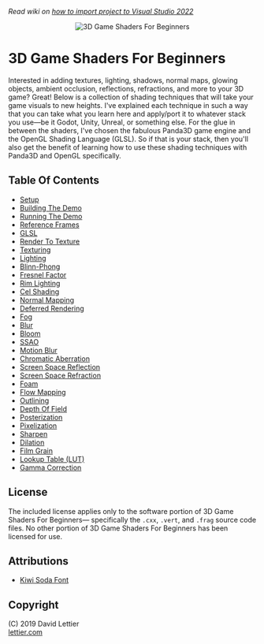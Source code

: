 *Read wiki on [how to import project to Visual Studio 2022](https://github.com/study-game-engines/beginner-shaders/wiki/How-to-configure-builds-for-Windows-users)* 

<p align="center">
<img src="https://i.imgur.com/x8rtGr4.gif" alt="3D Game Shaders For Beginners" title="3D Game Shaders For Beginners">
</p>

# 3D Game Shaders For Beginners

Interested in adding
textures,
lighting,
shadows,
normal maps,
glowing objects,
ambient occlusion,
reflections,
refractions,
and more to your 3D game?
Great!
Below is a collection of shading techniques that will take your game visuals to new heights.
I've explained each technique in such a way that you can take what you learn here and apply/port it to
whatever stack you use—be it Godot, Unity, Unreal, or something else.
For the glue in between the shaders,
I've chosen the fabulous Panda3D game engine and the OpenGL Shading Language (GLSL).
So if that is your stack, then you'll also get the benefit of learning how to use these
shading techniques with Panda3D and OpenGL specifically.

## Table Of Contents

- [Setup](sections/setup.md)
- [Building The Demo](sections/building-the-demo.md)
- [Running The Demo](sections/running-the-demo.md)
- [Reference Frames](sections/reference-frames.md)
- [GLSL](sections/glsl.md)
- [Render To Texture](sections/render-to-texture.md)
- [Texturing](sections/texturing.md)
- [Lighting](sections/lighting.md)
- [Blinn-Phong](sections/blinn-phong.md)
- [Fresnel Factor](sections/fresnel-factor.md)
- [Rim Lighting](sections/rim-lighting.md)
- [Cel Shading](sections/cel-shading.md)
- [Normal Mapping](sections/normal-mapping.md)
- [Deferred Rendering](sections/deferred-rendering.md)
- [Fog](sections/fog.md)
- [Blur](sections/blur.md)
- [Bloom](sections/bloom.md)
- [SSAO](sections/ssao.md)
- [Motion Blur](sections/motion-blur.md)
- [Chromatic Aberration](sections/chromatic-aberration.md)
- [Screen Space Reflection](sections/screen-space-reflection.md)
- [Screen Space Refraction](sections/screen-space-refraction.md)
- [Foam](sections/foam.md)
- [Flow Mapping](sections/flow-mapping.md)
- [Outlining](sections/outlining.md)
- [Depth Of Field](sections/depth-of-field.md)
- [Posterization](sections/posterization.md)
- [Pixelization](sections/pixelization.md)
- [Sharpen](sections/sharpen.md)
- [Dilation](sections/dilation.md)
- [Film Grain](sections/film-grain.md)
- [Lookup Table (LUT)](sections/lookup-table.md)
- [Gamma Correction](sections/gamma-correction.md)

## License

The included license applies only to the software portion of 3D Game Shaders For Beginners—
specifically the `.cxx`, `.vert`, and `.frag` source code files.
No other portion of 3D Game Shaders For Beginners has been licensed for use.

## Attributions

- [Kiwi Soda Font](https://fontenddev.com/fonts/kiwi-soda/)

## Copyright

(C) 2019 David Lettier
<br>
[lettier.com](https://www.lettier.com)
